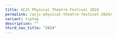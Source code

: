 ```yaml
---
title: ACJC Physical Theatre Festival 2024
permalink: /acjc-physical-theatre-festival-2024/
variant: tiptap
description: ""
third_nav_title: "2024"
---
```

